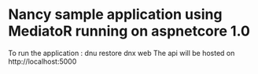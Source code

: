 # Nancy sample application using MediatoR running on aspnetcore 1.0
To run the application :
dnu restore 
dnx web 
The api will be hosted on http://localhost:5000
